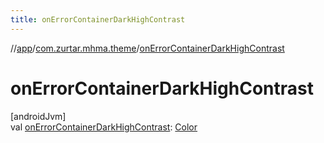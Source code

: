 ```yaml
---
title: onErrorContainerDarkHighContrast
---
```

//[app](../../index.html)/[com.zurtar.mhma.theme](index.html)/[onErrorContainerDarkHighContrast](on-error-container-dark-high-contrast.html)



# onErrorContainerDarkHighContrast



[androidJvm]\
val [onErrorContainerDarkHighContrast](on-error-container-dark-high-contrast.html): [Color](https://developer.android.com/reference/kotlin/androidx/compose/ui/graphics/Color.html)



